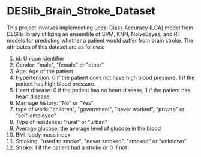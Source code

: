 # DESlib_Brain_Stroke_Dataset
This project involves implementing Local Class Accuracy (LCA) model from DESlib library utilizing an ensemble of SVM, KNN, NaiveBayes, and RF models for predicting whether a patient would suffer from brain stroke. The attributes of this dataset are as follows:

1) id: Unique identifier
2) Gender: "male", "female" or "other"
3) Age: Age of the patient
4) Hypertension: 0 if the patient does not have high blood pressure, 1 if the patient has high blood pressure.
5) Heart disease: 0 if the patient has no heart disease, 1 if the patient has heart disease.
6) Marriage history: "No" or "Yes"
7) type of work: "children", "government", "never worked", "private" or "self-employed"
8) Type of residence: "rural" or "urban"
9) Average glucose: the average level of glucose in the blood
10) BMI: body mass index
11) Smoking: "used to smoke", "never smoked", "smoked" or "unknown"
12) Stroke: 1 if the patient had a stroke or 0 if not
